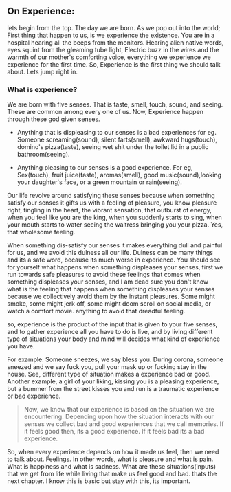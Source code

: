 ## On Experience:
lets begin from the top. The day we are born.
As we pop out into the world; First thing that happen to us, is we experience the existence. You are in a hospital hearing all the beeps from the monitors. Hearing alien native words, eyes squint from the gleaming tube light, Electric buzz in the wires and the warmth of our mother's comforting voice, everything we experience we experience for the first time. So, Experience is the first thing we should talk about. Lets jump right in.

### What is experience?
We are born with five senses. That is taste, smell, touch, sound, and seeing. These are common among every one of us. Now, Experience happen through these god given senses. 
* Anything that is displeasing to our senses is a bad experiences for eg. Someone screaming(sound), silent farts(smell), awkward hugs(touch), domino's pizza(taste), seeing wet shit under the toilet lid in a public bathroom(seeing).

* Anything pleasing to our senses is a good experience. For eg, Sex(touch), fruit juice(taste), aromas(smell), good music(sound),looking your daughter's face, or a green mountain  or rain(seeing).

Our life revolve around satisfying these senses because when something satisfy our senses it gifts us with a feeling of pleasure, you know pleasure right, tingling in the heart, the vibrant sensation, that outburst of energy, when you feel like you are the king, when you suddenly starts to sing, when your mouth starts to water seeing the waitress bringing you your pizza. Yes, that wholesome feeling. 

When something dis-satisfy our senses it makes everything dull and painful for us, and we avoid this dulness all our life. Dulness can be many things and its a safe word, because its much worse in experience. You should see for yourself what happens when something displeases your senses, first we run towards safe pleasures to avoid these feelings that comes when something displeases your senses, and I am dead sure you don't know what is the feeling that happens when something displeases your senses because we collectively avoid them by the instant pleasures. Some might smoke, some might jerk off, some might doom scroll on  social media, or watch a comfort movie. anything to avoid that dreadful feeling.

so, experience is the product of the input that is given to your five senses, and to gather experience all you have to do is live, and by living different type of situations your body and mind will decides what kind of experience you have.

For example: Someone sneezes, we say bless you. During corona, someone sneezed and we say fuck you, pull your mask up or fucking stay in the house.
See, different type of situation makes a experience bad or good.
Another example, a girl of your liking, kissing you is a pleasing experience, but a bummer from the street kisses you and run is a traumatic experience or bad experience.
> Now, we know that our experience is based on the situation we are encountering. Depending upon how the situation interacts with our senses we collect bad and good experiences that we call memories. If it feels good then, its a good experience. If it feels bad its a bad experience.

So, when every experience depends on how it made us feel, then we need to talk about. Feelings. In other words, what is pleasure and what is pain. What is happiness and what is sadness. What are these situations(inputs) that we get from life while living that make us feel good and bad. thats the next chapter. I know this is basic but stay with this, its important.










